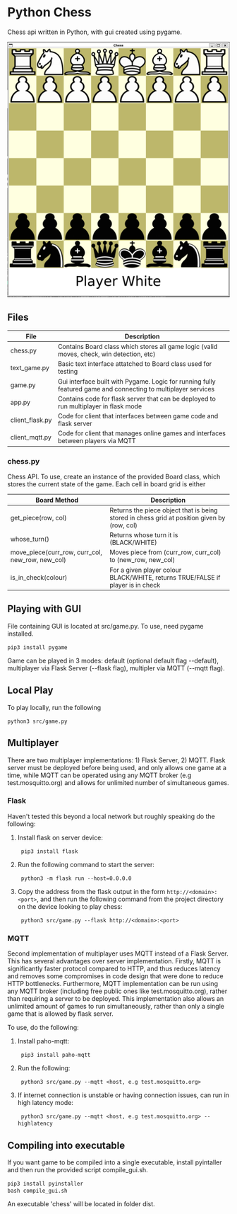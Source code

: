 # Python Chess

Chess api written in Python, with gui created using pygame.

![GUI created with pygame](/src/img/sample_chess_interface2.png "Sample interface")

## Files

| File | Description|
|------|-------------|
| chess.py | Contains Board class which stores all game logic (valid moves, check, win detection, etc) |
| text_game.py | Basic text interface attatched to Board class used for testing|
| game.py | Gui interface built with Pygame. Logic for running fully featured game and connecting to multiplayer services|
| app.py | Contains code for flask server that can be deployed to run multiplayer in flask mode|
| client_flask.py | Code for client that interfaces between game code and flask server |
| client_mqtt.py | Code for client that manages online games and interfaces between players via MQTT |

### chess.py

Chess API. To use, create an instance of the provided Board class, which stores the current state of
the game. Each cell in board grid is either

| Board Method                                     | Description                                                                                 |
|--------------------------------------------------|---------------------------------------------------------------------------------------------|
| get_piece(row, col)                              | Returns the piece object that is being stored in chess grid at position given by (row, col) |
| whose_turn()                                     | Returns whose turn it is (BLACK/WHITE)                                                      |
| move_piece(curr_row, curr_col, new_row, new_col) | Moves piece from (curr_row, curr_col) to (new_row, new_col)                                 |
| is_in_check(colour)                              | For a given player colour BLACK/WHITE, returns TRUE/FALSE if player is in check             |

## Playing with GUI

File containing GUI is located at src/game.py. To use, need pygame installed.

    pip3 install pygame

Game can be played in 3 modes: default (optional default flag --default), multiplayer via Flask Server (--flask flag), multipler via MQTT (--mqtt flag).

## Local Play

To play locally, run the following

    python3 src/game.py

## Multiplayer

There are two multiplayer implementations: 1) Flask Server, 2) MQTT. Flask server must be deployed
before being used, and only allows one game at a time, while MQTT can be operated using any
MQTT broker (e.g test.mosquitto.org) and allows for unlimited number of simultaneous games.

### Flask

Haven't tested this beyond a local network but roughly speaking do the following:

1. Install flask on server device:

        pip3 install flask

2. Run the following command to start the server:

        python3 -m flask run --host=0.0.0.0

3. Copy the address from the flask output in the form `http://<domain>:<port>`, and then run the following command from the project directory on the device looking to play chess:

        python3 src/game.py --flask http://<domain>:<port>

### MQTT

Second implementation of multiplayer uses MQTT instead of a Flask Server. This has several advantages over server implementation. Firstly, MQTT is significantly faster protocol compared to HTTP, and thus reduces latency and removes some compromises in code design that were done to reduce HTTP bottlenecks. Furthermore, MQTT implementation can be run using any MQTT broker (including free public ones like test.mosquitto.org), rather than requiring a server to be deployed. This implementation also allows an unlimited amount of games to run simultaneously, rather than only a single game that is allowed by flask server.

To use, do the following:

1. Install paho-mqtt:

        pip3 install paho-mqtt

2. Run the following:

        python3 src/game.py --mqtt <host, e.g test.mosquitto.org>

3. If internet connection is unstable or having connection issues, can run in high latency mode:

        python3 src/game.py --mqtt <host, e.g test.mosquitto.org> --highlatency

## Compiling into executable

If you want game to be compiled into a single executable, install pyintaller and then run the provided
script compile_gui.sh.

    pip3 install pyinstaller
    bash compile_gui.sh

An executable 'chess' will be located in folder dist.
